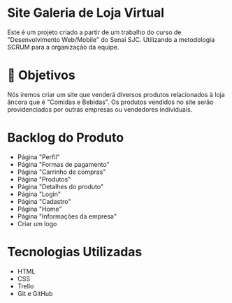 # Site Galeria de Loja Virtual

  Este é um projeto criado a partir de um trabalho do curso de "Desenvolvimento Web/Mobile" do Senai SJC.
  Utilizando a metodologia SCRUM para a organização da equipe.

# 🎯 Objetivos

  Nós iremos criar um site que venderá diversos produtos relacionados à loja âncora que é "Comidas e Bebidas". 
  Os produtos vendidos no site serão providenciados por outras empresas ou vendedores individuais.

# Backlog do Produto

  * Página "Perfil"
  * Página "Formas de pagamento"
  * Página "Carrinho de compras"
  * Página "Produtos"
  * Página "Detalhes do produto"
  * Página "Login"
  * Página "Cadastro"
  * Página "Home"
  * Página "Informações da empresa"
  * Criar um logo

# Tecnologias Utilizadas

* HTML
* CSS
* Trello
* Git e GitHub